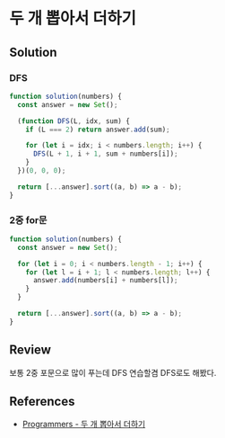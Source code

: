 # 두 개 뽑아서 더하기

## Solution

### DFS

```js
function solution(numbers) {
  const answer = new Set();

  (function DFS(L, idx, sum) {
    if (L === 2) return answer.add(sum);

    for (let i = idx; i < numbers.length; i++) {
      DFS(L + 1, i + 1, sum + numbers[i]);
    }
  })(0, 0, 0);

  return [...answer].sort((a, b) => a - b);
}
```

### 2중 for문

```js
function solution(numbers) {
  const answer = new Set();

  for (let i = 0; i < numbers.length - 1; i++) {
    for (let l = i + 1; l < numbers.length; l++) {
      answer.add(numbers[i] + numbers[l]);
    }
  }

  return [...answer].sort((a, b) => a - b);
}
```

## Review

보통 2중 포문으로 많이 푸는데 DFS 연습할겸 DFS로도 해봤다.

## References

- [Programmers - 두 개 뽑아서 더하기](https://school.programmers.co.kr/learn/courses/30/lessons/68644)
